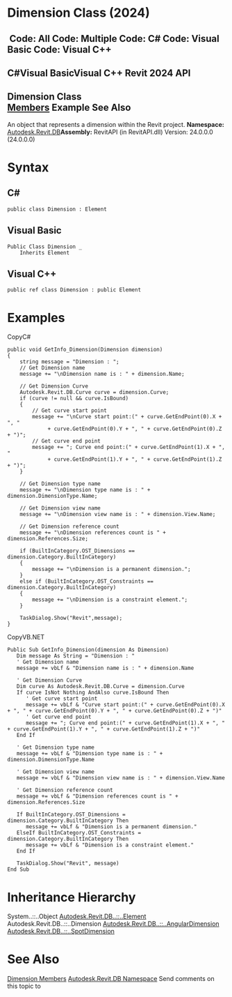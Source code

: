 # Dimension Class (2024)

﻿
 Code: All Code: Multiple Code: C# Code: Visual Basic Code: Visual C++   
---  
C#Visual BasicVisual C++
Revit 2024 API  
---  
Dimension Class  
[Members](e7d89ec9-836a-dba0-eed6-7ccace9d0b26.md "Dimension Members") Example See Also  
---  
An object that represents a dimension within the Revit project. 
**Namespace:** [Autodesk.Revit.DB](87546ba7-461b-c646-cbb1-2cb8f5bff8b2.md "Autodesk.Revit.DB Namespace")**Assembly:** RevitAPI (in RevitAPI.dll) Version: 24.0.0.0 (24.0.0.0)
# Syntax
C#  
---  
```text
public class Dimension : Element
```
  
Visual Basic  
---  
```text
Public Class Dimension _
	Inherits Element
```
  
Visual C++  
---  
```text
public ref class Dimension : public Element
```
  
# Examples
CopyC#
```text
public void GetInfo_Dimension(Dimension dimension)
{
    string message = "Dimension : ";
    // Get Dimension name
    message += "\nDimension name is : " + dimension.Name;

    // Get Dimension Curve
    Autodesk.Revit.DB.Curve curve = dimension.Curve;
    if (curve != null && curve.IsBound)
    {
        // Get curve start point
        message += "\nCurve start point:(" + curve.GetEndPoint(0).X + ", "
             + curve.GetEndPoint(0).Y + ", " + curve.GetEndPoint(0).Z + ")";
        // Get curve end point
        message += "; Curve end point:(" + curve.GetEndPoint(1).X + ", "
             + curve.GetEndPoint(1).Y + ", " + curve.GetEndPoint(1).Z + ")";
    }

    // Get Dimension type name
    message += "\nDimension type name is : " + dimension.DimensionType.Name;

    // Get Dimension view name
    message += "\nDimension view name is : " + dimension.View.Name;

    // Get Dimension reference count
    message += "\nDimension references count is " + dimension.References.Size;

    if (BuiltInCategory.OST_Dimensions == dimension.Category.BuiltInCategory)
    {
        message += "\nDimension is a permanent dimension.";
    }
    else if (BuiltInCategory.OST_Constraints == dimension.Category.BuiltInCategory)
    {
        message += "\nDimension is a constraint element.";
    }

    TaskDialog.Show("Revit",message);
}
```

CopyVB.NET
```text
Public Sub GetInfo_Dimension(dimension As Dimension)
   Dim message As String = "Dimension : "
   ' Get Dimension name
   message += vbLf & "Dimension name is : " + dimension.Name

   ' Get Dimension Curve
   Dim curve As Autodesk.Revit.DB.Curve = dimension.Curve
   If curve IsNot Nothing AndAlso curve.IsBound Then
      ' Get curve start point
      message += vbLf & "Curve start point:(" + curve.GetEndPoint(0).X + ", " + curve.GetEndPoint(0).Y + ", " + curve.GetEndPoint(0).Z + ")"
      ' Get curve end point
      message += "; Curve end point:(" + curve.GetEndPoint(1).X + ", " + curve.GetEndPoint(1).Y + ", " + curve.GetEndPoint(1).Z + ")"
   End If

   ' Get Dimension type name
   message += vbLf & "Dimension type name is : " + dimension.DimensionType.Name

   ' Get Dimension view name
   message += vbLf & "Dimension view name is : " + dimension.View.Name

   ' Get Dimension reference count
   message += vbLf & "Dimension references count is " + dimension.References.Size

   If BuiltInCategory.OST_Dimensions = dimension.Category.BuiltInCategory Then
      message += vbLf & "Dimension is a permanent dimension."
   ElseIf BuiltInCategory.OST_Constraints = dimension.Category.BuiltInCategory Then
      message += vbLf & "Dimension is a constraint element."
   End If

   TaskDialog.Show("Revit", message)
End Sub
```

# Inheritance Hierarchy
System..::..Object [Autodesk.Revit.DB..::..Element](eb16114f-69ea-f4de-0d0d-f7388b105a16.md "Element Class") Autodesk.Revit.DB..::..Dimension [Autodesk.Revit.DB..::..AngularDimension](6f3b8d2e-904b-41cb-e57f-34fc8c1a0f4a.md "AngularDimension Class") [Autodesk.Revit.DB..::..SpotDimension](f3c633ac-1595-cb8d-5c1b-66eb3eefb433.md "SpotDimension Class")
# See Also
[Dimension Members](e7d89ec9-836a-dba0-eed6-7ccace9d0b26.md "Dimension Members")
[Autodesk.Revit.DB Namespace](87546ba7-461b-c646-cbb1-2cb8f5bff8b2.md "Autodesk.Revit.DB Namespace")
Send comments on this topic to 